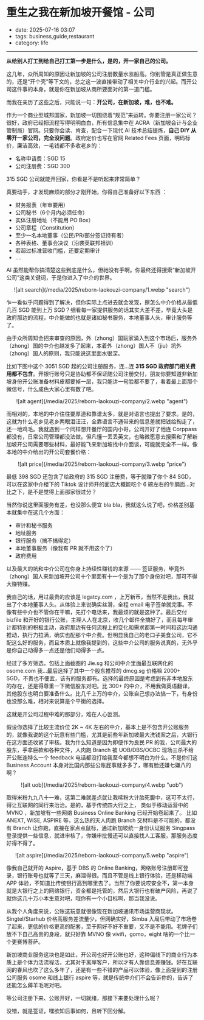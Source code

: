 # 重生之我在新加坡开餐馆 - 公司

- date: 2025-07-16 03:07
- tags: business,guide,restaurant
- category: life

-------------------

<b>从给别人打工到给自己打工第一步是什么，是的，开一家自己的公司。</b>

这几年，众所周知的原因让新加坡的公司注册数量水涨船高。你别管是真正做生意的，还是“开个壳”等下文的，总之这一波直接带动了相关中介行业的兴起。而开公司这件事的本身，就是你在新加坡从商所要面对的第一道门槛。

而我在亲历了这些之后，只能说一句：<b>开公司，在新加坡，难，也不难。</b>

作为一个商业型城邦国家，新加坡一切围绕着“规范”来运转。你要注册一家公司？很好，政府已经把流程写得明明白白，所有信息集中在 ACRA（新加坡会计与企业管制局）官网。只要你会读、肯查，配合一下现代 AI 技术总结提炼，<b>自己 DIY 从零开一家公司，完全没问题</b>。政府定价也写在官网 Related Fees 页面，明码标价，廉洁高效，一毛钱都不多收老乡的： 

- 名称申请费：SGD 15
- 公司注册费：SGD 300

315 SGD 公司就能开回家，你看是不是听起来非常简单？ 

真要动手，才发现麻烦的部分才刚开始，你得自己准备好以下东西 ：

- 财务报表（年审要用）
- 公司秘书（6个月内必须任命）
- 实体注册地址（不能用 PO Box）
- 公司章程（Constitution）
- 至少一名本地董事（公民/PR/部分签证持有者）
- 各种表格、董事会决议（沿袭英联邦祖训）
- 若超过标准营收门槛，还要定期审计
- ....

AI 虽然能帮你搞清楚这些到底是什么，但祂没有手啊。你最终还得搜索“新加坡开公司”这类关键词，于是你进入了中介的世界。

<center>![alt search](/media/2025/reborn-laokouzi-company/1.webp "search")</center>

乍一看似乎问题得到了解决，但你实际上点进去就会发现，擦怎么中介价格从最低几百 SGD 能到上万 SGD？细看每一家提供服务的话其实大差不差，毕竟大头是政府那边的流程，中介能做的也就是诸如秘书服务，本地董事人头，审计服务等了。

由于众所周知会招来审查的原因，外（zhong）国玩家涌入到这个市场后，服务外（zhong）国的中介也越发多了起来，本着外（zhong）国人不（jiu）坑外（zhong）国人的原则，我只能说这里面水很深。

比如下图中这个 3051 SGD 起的公司注册服务，连…连<b> 315 SGD 政府部门相关费用都不包含</b>。开银行账号只是协助都不保证随公司注册交付，朋友你要知道非新加坡身份开公账准备材料皮都要掉一层，我只能讲一句脸都不要了，看着最上面那个微信号，什么成色大家心里有数了吧。

<center>![alt agent](/media/2025/reborn-laokouzi-company/2.webp "agent")</center>

而相对的，本地的中介往往要厚道和靠谱太多，就是对语言也提出了要求。是的，这就为什么老乡见老乡两眼泪汪汪，全靠语言不通带来的信息差就把钱给掏走了，还一地鸡毛。我就遇到一个同样想开餐厅的国内小哥，公司开好了他连 Corppass 都没有，日常公司管理都没法做。但凡懂一丢丢英文，也略微愿意去搜索和了解新加坡开公司需要哪些材料，最好能飞来新加坡找中介面谈，可能就完全不一样。像本地的中介给出的开公司套餐价格：

<center>![alt price](/media/2025/reborn-laokouzi-company/3.webp "price")</center>

最低 398 SGD 还包含了给政府的 315 SGD 注册费，等于就赚了你个 84 SGD，可以在这家中介楼下的 Tiktok 设计师开的面店大概能吃个 6 碗左右的牛腩面…对比之下，是不是觉得上面那家很过分？

当然你说这里面服务有差，也没那么便宜 bla bla，我就这么说了吧，价格差别基本就集中在这几个方面：

- 审计和秘书服务
- 地址服务
- 银行服务（搞不搞得定）
- 本地董事服务（像我有 PR 就不用这个了）
- 政府费用

以及最大的坑和中介公司在你身上持续性赚钱的来源 —— 签证服务，毕竟外（zhong）国人来新加坡开公司十个里面有十一个是为了那个身份对吧，那可不得大赚特赚。

我自己的话，用过最贵的应该是 legatcy.com ，上万新币，当然不是我出，我就出了个本地董事人头。从体验上来说确实丝滑，全程 email 电子签单就完事。不像有些中介也不管你在干嘛，先打个电话来，我最烦的就是这种了。最后交付 bizfile 和开好的银行公账，主理人人在北京，收几个邮件全搞好了，而且每年审计都特别的积极主动，政府那边有任何流程上的变化和需求都第一时间和这边沟通推动，执行力拉满，确实也配那个中介费。但明显我自己的老口子美食公司，它不配这么好的服务，而且本质上就像我提到的，这些中介公司的服务说真的，无外乎是你自己动得多一点还是他们动得多一点。

经过了多方筛选，包括上面截图的 Jie.sg 和公司中介里面最互联网化的 osome.com 我…最后选择了其中一个股东推荐的 dmcg.sg 价格嘛 2000+ SGD，不贵也不便宜，该有的服务都有。选择的最终原因是考虑到有非本地股东的存在，还是得尊重一下微信股东对吧。比 300+ 的中介，不用我做英语翻译，其他股东也明白要准备什么。比几千上万的中介，公账自己想办法搞一下，有身份也没那么难，相对来说算是个平衡的选择。

这就是开公司过程中难的那部分，难在人心叵测。

假设你选择了比较主流价位 2K ~ 4K 左右的中介，基本上是不包含开公账服务的，就像我说的这个玩意有些门槛，尤其是前些年新加坡最大洗钱案之后，大银行在这方面还收紧了审核。我为什么知道是因为即便作为良民 PR 的我，公司最大的股东，手拿巨款和各种文件，人肉跑 Branch 被 UOB/DBS/OCBC 现场三杀不给开公账连特么一个 feedback 电话都没打给我至今都想不明白为什么。不是你们这 Business Account 本身对比国内那些公账屁事就多多了，哪有脸还嫌七嫌八的啊？

<center>![alt uob](/media/2025/reborn-laokouzi-company/4.webp "uob")</center>

取得米粉九九八十一难，这第二难就差点就让我嗦粉大计胎死腹中，这可不太行，得让互联网的同行来治治。是的，基于传统四大行之上， 类似于移动运营中的 MVNO ，新加坡有一些网络 Business Online Banking 已经开始卷起来了。 比如 ANEXT, WISE, ASPIRE 等，这么热的天人肉跑 Branch 交材料是不可能的，都没有 Branch 让你跑，直接在家点点鼠标，通过新加坡统一身份认证服务 Singpass 登录提供一些信息，就进审核了，你嫌审批慢还可以直接找人工客服，那服务态度好得不得了。

<center>![alt aspire](/media/2025/reborn-laokouzi-company/5.webp "aspire")</center>

像我自己就开的 Aspire，基于 DBS 的 Online Banking，网络账号注册即可登录，银行账号也就等了三天，麻溜得很。而且不管是线上银行体验，还是移动端 APP 体验，不知道比传统银行高到哪里去了。当然了你要说哎安全不，第一本身就是大银行之上的网络银行，资金都是托管的，然后大银行也有破产风险，再说了就你这几十万小本生意对吧，哦你有一个小目标啊，那当我没说。

从我个人角度来说，公账这玩意就很像现在新加坡通讯市场运营商现状。Singtel/Starhub 价格高服务差流量少，但网确实好，Simba 入局后带动了市场卷了起来，更低的价格更高的配套，至于网好不好不重要，又不是不能用。老牌子们放不下自己高贵的身段，就只好靠 MVNO 像 vivifi，gomo，eight 啥的一个比一个更赛博菩萨。

新加坡商业服务这块也是如此，开公司也好开公账也好，这种偏线下的商业行为本质上是个体力活流程活，尤其对于离岸客户，所以才有人靠信息差赚钱。好在互联网的春风也吹了这么多年了，还是有一些不错的产品可以体验，像上面提到的注册公司服务 osome 和线上银行 aspire 等，就是传统中介们不会告诉你的，告诉了还能怎么薅羊毛呢对吧。

等公司注册下来、公账开好，一切就绪，那接下来要处理什么呢？

没错，就是签证，嘿欲知后事如何，且听下回分解。